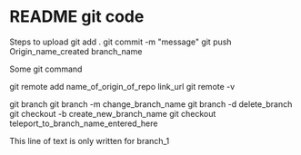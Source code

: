 # README git code

Steps to upload
git add . <!-- git add file name -->
git commit -m "message"
git push Origin_name_created branch_name



Some git command

git remote add name_of_origin_of_repo link_url
git remote -v   <!--to view-->

git branch <!-- To view branch name -->
git branch -m change_branch_name
git branch -d delete_branch  <!--Only when you are in not that branch-->
git checkout -b create_new_branch_name
git checkout teleport_to_branch_name_entered_here

This line of text is only written for branch_1
<!-- You can check it's non-availability in  git chekout main_branch-->